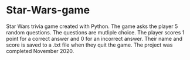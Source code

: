 # Star-Wars-game
Star Wars trivia game created with Python. 
The game asks the player 5 random questions.
The questions are mutliple choice.
The player scores 1 point for a correct answer and 0 for an incorrect answer.
Their name and score is saved to a .txt file when they quit the game.
The project was completed November 2020.
